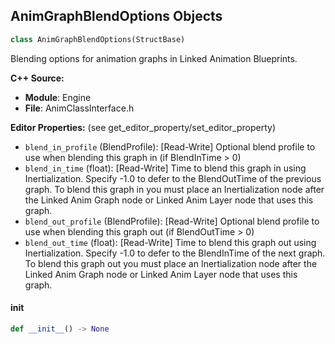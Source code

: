 ## AnimGraphBlendOptions Objects

```python
class AnimGraphBlendOptions(StructBase)
```

Blending options for animation graphs in Linked Animation Blueprints.

**C++ Source:**

- **Module**: Engine
- **File**: AnimClassInterface.h

**Editor Properties:** (see get_editor_property/set_editor_property)

- ``blend_in_profile`` (BlendProfile):  [Read-Write] Optional blend profile to use when blending this graph in (if BlendInTime > 0)
- ``blend_in_time`` (float):  [Read-Write] Time to blend this graph in using Inertialization. Specify -1.0 to defer to the BlendOutTime of the previous graph.
  To blend this graph in you must place an Inertialization node after the Linked Anim Graph node or Linked Anim Layer node that uses this graph.
- ``blend_out_profile`` (BlendProfile):  [Read-Write] Optional blend profile to use when blending this graph out (if BlendOutTime > 0)
- ``blend_out_time`` (float):  [Read-Write] Time to blend this graph out using Inertialization. Specify -1.0 to defer to the BlendInTime of the next graph.
  To blend this graph out you must place an Inertialization node after the Linked Anim Graph node or Linked Anim Layer node that uses this graph.

<a id="unreal.AnimGraphBlendOptions.__init__"></a>

#### __init__

```python
def __init__() -> None
```

<a id="unreal.OptionalPinFromProperty"></a>